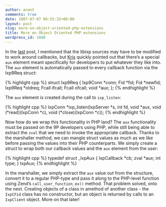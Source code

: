 ```yaml
---
author: anant
comments: true
date: 2007-07-07 06:55:32+00:00
layout: post
slug: more-on-object-oriented-php-extensions
title: More on Object Oriented PHP extensions
wordpress_id: 1048
---
```


In the [last](http://replay.waybackmachine.org/20070630070830/http://summerofcode.wordpress.com/2007/05/30/object-oriented-php-extensions/) post, I mentioned that the libixp sources may have to be modified to work around callbacks, but [Kris](http://replay.waybackmachine.org/20070630070830/http://gsoc.cat-v.org/people/kris) quickly pointed out that there’s a special `aux` element meant specifically for developers to put whatever they like into. The `aux` element is automatically passed to every callback function via the Ixp9Req struct:

{% highlight cpp %}
struct Ixp9Req {
  Ixp9Conn *conn;
  Fid *fid;
  Fid *newfid;
  Ixp9Req *oldreq;
  Fcall ifcall;
  Fcall ofcall;
  void *aux;
};
{% endhighlight %}

The `aux` element is created during the call to `ixp_listen`:

{% highlight cpp %}
IxpConn *ixp_listen(IxpServer *s, int fd, void *aux,
  void (*read)(IxpConn *c), void (*close)(IxpConn *c));
{% endhighlight %}

Now how do we wrap this functionality in PHP land? The `aux` functionality must be passed on the 9P developers using PHP, while still being able to extract the `zval` that we need to invoke the appropriate callback. Thanks to the marshaller method, we can mangle struct values as much as we like before passing the values into their PHP counterparts. We simply create a struct to wrap both our callback values and the `aux` element from the user:

{% highlight cpp %}
typedef struct _IxpAux {
  IxpCallback *cb;
  zval *aux;
  int type;
} IxpAux;
{% endhighlight %}

In the marshaller, we simply extract the `aux` value out from the structure, convert it to a regular PHP-type and pass it along to the PHP-level function using Zend’s `call_user_function_ex()` method. That problem solved, onto the next. Creating objects of a class in amethod of another class - the `IxpCFid` class has no constructor, but an object is returned by calls to an `IxpClient` object. More on that later!
